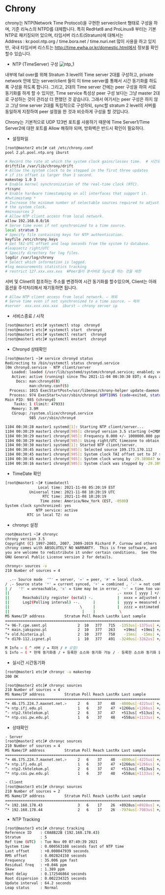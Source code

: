 # Chrony  

chrony는 NTP(Network Time Protocol)을 구현한 server/client 형태로 구성을 하며, 기준 리눅스의 NTPD를 대체합니다.
특히 RedHat8 and ProLinux8 부터는 기본 NTP로 패키징되어 있으며, 타임서버 리스트(Stratum)에 대해서는   
Address : kr.pool.ntp.org / time.bora.net / time.nuri.net
많이 사용을 하고 있지만, 국내 타임서버 리스트는  http://time.ewha.or.kr/domestic.html에서 정보를 확인할수 있습니다.  

*	NTP (TimeServer) 구성
 ![ntp_1](https://user-images.githubusercontent.com/39255123/141034679-0bf319f8-286f-4691-9eb1-847bf0f6bacd.jpg)
 
내부에 fail over를 위해 Stratum 3 level의 Time server 2대를 구성하고, private network 안에 있는 server/client 들이 이 time server를 통해서 시간 동기화를 하도록 구성을 하도록 합니다.
그리고, 2대의 Time server 간에는 peer 구성을 하여 서로 동기화를 하게 할 수 있지만, Time service 특성상 peer 구성 보다는 그냥 master 2대로 구성하는 것이 관리상 더 편했던 것 같습니다. 그래서 여기서는 peer 구성은 하지 않고 그냥 time server 2대를 독립적으로 구성하되, sync할 stratum 2 level의 서버를 동일하게 지정하여 peer 설정을 한 것과 비슷하게 구성을 할 것입니다.

Chrony는 기본적으로 UDP 123번 포트를 사용하기 때문에 Time Server1/Time Server2에 대한 포트를 Allow 해줘야 되며, 방화벽은 반드시 확인이 필요하다.
* 설정파일  
```bash
[root@master2 etc]# cat /etc/chrony.conf
pool 2.pl.pool.ntp.org iburst

# Record the rate at which the system clock gains/losses time.  # 시간오차치를 보존해두는 파일정보
driftfile /var/lib/chrony/drift
# Allow the system clock to be stepped in the first three updates
# if its offset is larger than 1 second.
makestep 1.0 3
# Enable kernel synchronization of the real-time clock (RTC).
rtcsync
# Enable hardware timestamping on all interfaces that support it.
#hwtimestamp *
# Increase the minimum number of selectable sources required to adjust
# the system clock.
#minsources 2
# Allow NTP client access from local network.
allow 192.168.0.0/16
# Serve time even if not synchronized to a time source.
local stratum 3
# Specify file containing keys for NTP authentication.
keyfile /etc/chrony.keys
# Get TAI-UTC offset and leap seconds from the system tz database.
#leapsectz right/UTC
# Specify directory for log files.
logdir /var/log/chrony
# Select which information is logged.
#log measurements statistics tracking
# restrict 127.xxx.xxx.xxx  #Peer들이 본서버로 Sync를 하는 것을 제한
```    
서버 및 Clinet의 참조하는 주소를 변경하여 시간 동기화를 할수있으며, Client는 아래 옵션을 주석처리해서 재기동하면 됩니다.
```bash
# Allow NTP client access from local network. – 제외
# Serve time even if not synchronized to a time source. – 제외
#server  xxx.xxx.xxx.xxx  iburst – chrony server ip
```  

* 서비스종료 / 시작  
``` bash
[root@master1 etc]# systemctl stop  chronyd
[root@master1 etc]# systemctl start  chronyd
[root@master1 etc]# systemctl restart  chronyd
[root@master1 etc]# systemctl enstart  chronyd
```  
*	Chronyd 상태확인  
```bash
[root@master1 ~]# service chronyd status
Redirecting to /bin/systemctl status chronyd.service
[0m chronyd.service - NTP client/server
   Loaded: loaded (/usr/lib/systemd/system/chronyd.service; enabled; vendor preset: enabled)
   Active: active (running) since Thu 2021-11-04 00:30:30 EDT; 4 days ago
     Docs: man:chronyd(8)
           man:chrony.conf(5)
  Process: 1015 ExecStartPost=/usr/libexec/chrony-helper update-daemon (code=exited, status=0/SUCCESS)
  Process: 974 ExecStart=/usr/sbin/chronyd $OPTIONS (code=exited, status=0/SUCCESS)
Main PID: 985 (chronyd)
    Tasks: 1 (limit: 47933)
   Memory: 3.9M
   CGroup: /system.slice/chronyd.service
           985 /usr/sbin/chronyd

1104 00:30:28 master1 systemd[1]: Starting NTP client/server...
1104 00:30:29 master1 chronyd[985]: chronyd version 3.5 starting (+CMDMON +NTP +REFCLOCK +RTC +PRIVDROP +SCFILTER +SIGND +ASYNCDNS +SECHASH +IPV6 +DEBUG)
1104 00:30:29 master1 chronyd[985]: Frequency 0.000 +/- 1000000.000 ppm read from /var/lib/chrony/drift
1104 00:30:29 master1 chronyd[985]: Using right/UTC timezone to obtain leap second data
1104 00:30:30 master1 systemd[1]: Started NTP client/server.
1104 00:30:45 master1 chronyd[985]: Selected source 109.173.170.112
1104 00:30:45 master1 chronyd[985]: System clock TAI offset set to 37 seconds
1104 00:30:45 master1 chronyd[985]: System clock wrong by -29.389047 seconds, adjustment started
1104 00:30:16 master1 chronyd[985]: System clock was stepped by -29.389047 s
```  

* TimeDate 확인
```bash  
[root@master1 ~]# timedatectl
               Local time: 2021-11-08 05:20:19 EST
           Universal time: 2021-11-08 10:20:19 UTC
                 RTC time: 2021-11-08 10:20:19
                Time zone: America/New_York (EST, -0500)
System clock synchronized: yes
              NTP service: active
          RTC in local TZ: no
```  

* chronyc 설정  
```bash  
root@master1 ~]# chronyc
chrony version 3.5
Copyright (C) 1997-2003, 2007, 2009-2019 Richard P. Curnow and others
chrony comes with ABSOLUTELY NO WARRANTY.  This is free software, and
you are welcome to redistribute it under certain conditions.  See the
GNU General Public License version 2 for details.

chronyc> sources -v
210 Number of sources = 4

  .-- Source mode  '^' = server, '=' = peer, '#' = local clock.
/ .- Source state '*' = current synced, '+' = combined , '-' = not combined,
| /   '?' = unreachable, 'x' = time may be in error, '~' = time too variable.
||                                                 .- xxxx [ yyyy ] +/- zzzz
||      Reachability register (octal) -.           |  xxxx = adjusted offset,
||      Log2(Polling interval) --.      |          |  yyyy = measured offset,
||                                \     |          |  zzzz = estimated error.
||                                 |    |           \
MS Name/IP address         Stratum Poll Reach LastRx Last sample               
===============================================================================
^+ 96-7.cpe.smnt.pl              2  10   377   715  -1353us[-1375us] +/-  184ms
^* main.jakspzoo.pl              2  10   377   263    +19ms[  +19ms] +/-  151ms
^+ old.histeria.pl               2  10   377   758    -15ms[  -15ms] +/-  177ms
^+ d170-112.icpnet.pl            1  10   377   491  -3240us[-3262us] +/-  160ms

M Info – ( ^ 서버 / = 피어 / # 로컬) 
S Info – ( * 현재 동기화중 / + 등록한 소스와 동기화 가능 / - 등록한 소스와 동기화 불가능 / ? or blank(빈칸) : 응답 없음(unreachable) / x 서버와 시간차이가 큼) 
```

* 실시간 시간동기화 
```bash  
[root@master1 etc]# chronyc -a makestep
200 OK

[root@master2 etc]# chronyc sources
210 Number of sources = 4
MS Name/IP address         Stratum Poll Reach LastRx Last sample               
===============================================================================
^+ 46.175.224.7.maxnet.net.>     2   6    37    48  -4800us[-4225us] +/-  179ms
^+ ntp.ifj.edu.pl                1   6    37    47  +1266us[+1266us] +/-  149ms
^- ntp2.tktelekom.pl             2   6    37    47   +513us[ +513us] +/-  165ms
^* ntp.coi.pw.edu.pl             1   6    37    48   +558us[+1133us] +/-  148ms
```  

*	상태확인 
```bash  
- Server
[root@master2 etc]# chronyc sources
210 Number of sources = 4
MS Name/IP address         Stratum Poll Reach LastRx Last sample               
===============================================================================
^+ 46.175.224.7.maxnet.net.>     2   6    37    48  -4800us[-4225us] +/-  179ms
^+ ntp.ifj.edu.pl                1   6    37    47  +1266us[+1266us] +/-  149ms
^- ntp2.tktelekom.pl             2   6    37    47   +513us[ +513us] +/-  165ms
^* ntp.coi.pw.edu.pl             1   6    37    48   +558us[+1133us] +/-  148ms

- Client
[root@master3 etc]# chronyc sources 
210 Number of sources = 2
MS Name/IP address         Stratum Poll Reach LastRx Last sample               
===============================================================================
^+ 192.168.178.43                3   6    17    26  +8928us[+8928us] +/-  169ms
^* 192.168.178.44                2   6    17    26  -7974us[-7983us] +/-  151ms

```

* NTP Tracking 
```bash
[root@master3 etc]# chronyc tracking
Reference ID    : C0A8B22B (192.168.178.43)
Stratum         : 5
Ref time (UTC)  : Tue Nov 09 07:49:39 2021
System time     : 0.000563108 seconds fast of NTP time
Last offset     : +0.000047939 seconds
RMS offset      : 0.002824150 seconds
Frequency       : 35.006 ppm fast
Residual freq   : +0.046 ppm
Skew            : 1.389 ppm
Root delay      : 0.172546864 seconds
Root dispersion : 0.002234325 seconds
Update interval : 64.2 seconds
Leap status     : Normal
```
